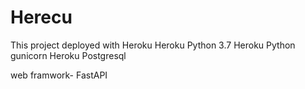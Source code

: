 # Herecu

This project deployed with Heroku
Heroku Python 3.7
Heroku Python gunicorn
Heroku Postgresql

web framwork- FastAPI

